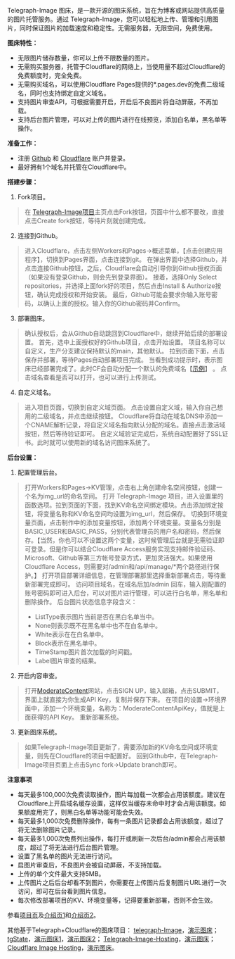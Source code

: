 Telegraph-Image 图床，是一款开源的图床系统，旨在为博客或网站提供高质量的图片托管服务。通过 Telegraph-Image，您可以轻松地上传、管理和引用图片，同时保证图片的加载速度和稳定性。无需服务器，无限空间，免费使用。

**图床特性：**
- 无限图片储存数量，你可以上传不限数量的图片。
- 无需购买服务器，托管于Cloudflare的网络上，当使用量不超过Cloudflare的免费额度时，完全免费。
- 无需购买域名，可以使用Cloudflare Pages提供的*.pages.dev的免费二级域名，同时也支持绑定自定义域名。
- 支持图片审查API，可根据需要开启，开启后不良图片将自动屏蔽，不再加载。
- 支持后台图片管理，可以对上传的图片进行在线预览，添加白名单，黑名单等操作。

**准备工作：**
- 注册 [Github](https://github.com/) 和 [Cloudflare](https://www.cloudflare.com/) 账户并登录。
- 最好拥有1个域名并托管在Cloudflare中。

**搭建步骤：**
1. Fork项目。
> 在 [Telegraph-Image项目](https://github.com/cf-pages/Telegraph-Image)主页点击Fork按钮，页面中什么都不要改，直接点击Create fork按钮，等待片刻就创建完成。
2. 连接到Github。
> 进入Cloudflare，点击左侧Workers和Pages->概述菜单，【点击创建应用程序】，切换到Pages界面，点击连接到git。
> 在弹出界面中选择Github，并点击连接Github按钮，之后，Cloudflare会自动引导你到Github授权页面（如果没有登录Github，则会先到登录界面）。
> 接着，选择Only Select repositories，并选择上面fork好的项目，然后点击Install & Authorize按钮，确认完成授权和开始安装。
> 最后，Github可能会要求你输入账号密码，以确认上面的授权。输入你的Github密码并Confirm。
3. 部署图床。
> 确认授权后，会从Github自动跳回到Cloudflare中，继续开始后续的部署设置。
> 首先，选中上面授权好的Github项目，点击开始设置。
> 项目名称可以自定义，生产分支建议保持默认的main，其他默认。
> 拉到页面下面，点击保存并部署，等待Pages自动部署项目完成。
> 当看到成功提示时，表示图床已经部署完成了。此时CF会自动分配一个默认的免费域名【[示例](https://telegraph-image-yht.pages.dev/)】 。
> 点击域名查看是否可以打开，也可以进行上传测试。
4. 自定义域名。
> 进入项目页面，切换到自定义域页面。
> 点击设置自定义域，输入你自己想用的二级域名，并点击继续按钮。
> Cloudflare将自动在域名DNS中添加一个CNAME解析记录，将自定义域名指向默认分配的域名。直接点击激活域按钮，然后等待验证即可。
> 自定义域验证完成后，系统自动配置好了SSL证书。此时就可以使用新的域名访问图床系统了。

**后台设置：**
1. 配置管理后台。
> 打开Workers和Pages->KV管理，点击右上角创建命名空间按钮，创建一个名为img_url的命名空间。
> 打开 Telegraph-Image 项目，进入设置里的函数选项。拉到页面的下面，找到KV命名空间绑定模块。点击添加绑定按钮，将变量名称和KV命名空间均设置为img_url，然后保存。
> 切换到环境变量页面，点击制作中的添加变量按钮，添加两个环境变量。变量名分别是BASIC_USER和BASIC_PASS，分别代表管理员的用户名和密码，然后保存。【当然，你也可以不设置这两个变量，这时候管理后台就是无需验证即可登录。但是你可以结合Cloudflare Access服务实现支持邮件验证码、Microsoft、Github等第三方帐号登录方式，更加灵活强大。如果使用Cloudflare Access，则需要对/admin和/api/manage/*两个路径进行保护。】
> 打开项目部署详细信息，在管理部署那里选择重新部署点击，等待重新部署完成即可。
> 访问项目域名，在域名后加/admin 回车，输入刚配置的账号密码即可进入后台，可以对图片进行管理，可以进行白名单，黑名单和删除操作。
> 后台图片状态信息字段含义：
> - ListType表示图片当前是否在黑白名单当中。
> - None则表示既不在黑名单中也不在白名单中。
> - White表示在在白名单中。
> - Block表示在黑名单中。
> - TimeStamp图片首次加载的时间戳。
> - Label图片审查的结果。
2. 开启内容审查。
> 打开[ModerateContent](moderatecontent)网站，点击SIGN UP，输入邮箱，点击SUBMIT，界面上就直接为你生成API Key，复制并保存下来。
> 在项目的设置->环境界面中，添加一个环境变量，名称为：ModerateContentApiKey，值就是上面获得的API Key。
> 重新部署系统。
3. 更新图床系统。
> 如果Telegraph-Image项目更新了，需要添加新的KV命名空间或环境变量，则先在Cloudflare的项目中配置好。
> 回到Github中，在Telegraph-Image项目页面上点击Sync fork->Update branch即可。

**注意事项**  
- 每天最多100,000次免费读取操作，图片每加载一次都会占用该额度。建议在Cloudflare上开启域名缓存设置，这样仅当缓存未命中时才会占用该额度。如果额度用完了，则黑白名单等功能可能会失效。
- 每天最多1,000次免费删除操作，每有一条图片记录都会占用该额度，超过了将无法删除图片记录。
- 每天最多1,000次免费列出操作，每打开或刷新一次后台/admin都会占用该额度，超过了将无法进行后台图片管理。
- 设置了黑名单的图片无法进行访问。
- 启图片审查后，不良图片会被自动屏蔽，不支持加载。
- 上传的单个文件最大支持5MB。
- 上传图片之后后台却看不到图片，你需要在上传图片后复制图片URL进行一次访问，即可在后台看到图片信息。 
- 每次修改部署项目的KV、环境变量等，记得要重新部署，否则不会生效。

参看[项目页](https://github.com/cf-pages/Telegraph-Image)及[介绍页1](https://mp.weixin.qq.com/s/gVl1yojC07B81_iQaxxZWw)和[介绍页2](https://[mp.weixin.qq.com/s/hbpCxE3dYZY1sgt2H3JffA](https://mp.weixin.qq.com/s/hbpCxE3dYZY1sgt2H3JffA))。

其他基于Telegraph+Cloudflare的图床项目：
[telegraph-Image](https://github.com/x-dr/telegraph-Image)，[演示图床](https://img.131213.xyz/)；
[tgState](https://github.com/csznet/tgState)，[演示图床1](https://tgstate.vercel.app/)，[演示图床2](https://tgstate.ikun123.com/)；
[Telegraph-Image-Hosting](https://github.com/missuo/Telegraph-Image-Hosting)，[演示图床](https://missuo.ru/)；
[Cloudflare Image Hosting](https://github.com/ifyour/cf-image-hosting)，[演示图床](https://images.mingming.dev/)。
